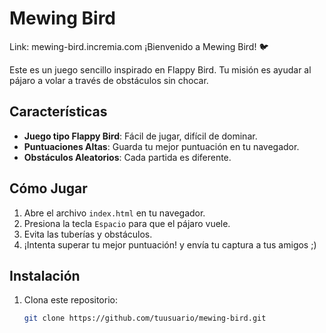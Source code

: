 # Mewing Bird

Link: mewing-bird.incremia.com
¡Bienvenido a Mewing Bird! 🐦

Este es un juego sencillo inspirado en Flappy Bird. Tu misión es ayudar al pájaro a volar a través de obstáculos sin chocar.

## Características

- **Juego tipo Flappy Bird**: Fácil de jugar, difícil de dominar.
- **Puntuaciones Altas**: Guarda tu mejor puntuación en tu navegador.
- **Obstáculos Aleatorios**: Cada partida es diferente.

## Cómo Jugar

1. Abre el archivo `index.html` en tu navegador.
2. Presiona la tecla `Espacio` para que el pájaro vuele.
3. Evita las tuberías y obstáculos.
4. ¡Intenta superar tu mejor puntuación! y envía tu captura a tus amigos ;)

## Instalación

1. Clona este repositorio:
   ```bash
   git clone https://github.com/tuusuario/mewing-bird.git
